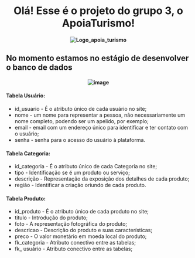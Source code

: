 <h1 align="center">
Olá! Esse é o projeto do grupo 3, o ApoiaTurismo!
</h1>

<div>
<h4 align="center">

![Logo_apoia_turismo](https://user-images.githubusercontent.com/19335381/139083129-234c4cca-1af1-4b8f-929d-a89666c0065c.png)

</h4>
<h2>
  No momento estamos no estágio de desenvolver o banco de dados
</h2>
<h4 align="center">

![image](https://user-images.githubusercontent.com/19335381/140929924-d3041dba-55e8-4e6b-9955-dbc997e1789e.png)

</h4>
<h4>
Tabela Usuário:
</h4>
<ul>
<li>id_usuario - É o atributo único de cada usuário no site;</li>
<li>nome - um nome para representar a pessoa, não necessariamente um nome completo, podendo ser um apelido, por exemplo; </li>
<li>email - email com um endereço único para identificar e ter contato com o usuário; </li>
<li>senha - senha para o acesso do usuário à plataforma. </li>
</ul>
<h4>
Tabela Categoria:
</h4>
<ul>
<li>id_categoria - É o atributo único de cada Categoria no site;</li>
<li>tipo - Identificação se é um produto ou serviço;</li>
<li>descrição - Representação da exposição dos detalhes de cada produto;</li>
<li>região - Identificar a criação oriundo de cada produto.</li>
</ul>
<h4>
Tabela Produto:
</h4>
<ul>
<li>id_produto - É o atributo único de cada produto no site;</li>
<li>titulo - Introdução do produto;</li>
<li>foto - A representação fotográfica do produto;</li>
<li>descricao - Descrição do produto e suas características;</li>
<li>preco - O valor monetário em moeda local do produto;</li>
<li>fk_categoria - Atributo conectivo entre as tabelas;</li>
<li>fk_ usuário - Atributo conectivo entre as tabelas;</li>
</ul>

